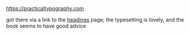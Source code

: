 https://practicaltypography.com

got there via a link to the [headings](https://practicaltypography.com/headings.html) page; the typesetting is lovely, and the book seems to have good advice